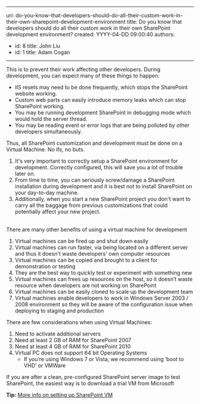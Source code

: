 

---
uri: do-you-know-that-developers-should-do-all-their-custom-work-in-their-own-sharepoint-development-environment
title: Do you know that developers should do all their custom work in their own SharePoint development environment?
created: YYYY-04-DD 09:00:40
authors:
  - id: 8
    title: John Liu
  - id: 1
    title: Adam Cogan
---




<span class='intro'> This is to prevent their work affecting other developers. During development, you can expect many of these things to happen&#58; <br>
<ul>
    <li>IIS resets may need to be done frequently, which stops the SharePoint website working.</li>
    <li>Custom web parts can easily introduce memory leaks which can stop SharePoint working.</li>
    <li>You may be running development SharePoint in debugging mode which would hold the server thread.</li>
    <li>You may be reading event or error logs that are being polluted by other developers simultaneously.</li>
</ul>
<p>Thus, all SharePoint customization and development must be done on a Virtual Machine. No ifs, no buts.</p>
<ol>
    <li>It's very important to correctly setup a SharePoint environment for development. Correctly configured, this will save you a lot of trouble later on.</li>
    <li>From time to time, you can seriously screw/damage a SharePoint installation during development and it is best not to install SharePoint on your day-to-day machine.</li>
    <li>Additionally, when you start a new SharePoint project you don't want to carry all the baggage from previous customizations that could potentially affect your new project.​<br><br></li>
</ol>

 </span>


  <p>There are many other benefits of using a virtual machine for development</p>
<ol>
    <li>Virtual machines can be fired up and shut down easily</li>
    <li>Virtual machines can run faster, via being located on a different server and thus it doesn't waste developers' own computer resources</li>
    <li>Virtual machines can be copied and brought to a client for demonstration or testing</li>
    <li>They are the best way to quickly test or experiment with something new</li>
    <li>Virtual machines can frees up resources on the host, so it doesn’t waste resource when developers are not working on SharePoint</li>
    <li>Virtual machines can be easily cloned to scale up the development team</li>
    <li>Virtual machines enable developers to work in Windows Server 2003 / 2008 environment so they will be aware of the configuration issue when deploying to staging and production</li>
</ol>
<p>There are few considerations when using Virtual Machines&#58;</p>
<ol>
    <li>Need to activate additional servers</li>
    <li>Need at least 2 GB of RAM for SharePoint 2007</li>
    <li>Need at least 4 GB of RAM for SharePoint 2010</li>
    <li>Virtual PC does not support 64 bit Operating Systems&#160;<ul>
        <li>If you’re using Windows 7 or Vista, we recommend using ‘boot to VHD’ or VMWare</li>
    </ul>
    </li>
</ol>
<p>If you are after a clean, pre-configured SharePoint server image to test SharePoint, the easiest way is to download a trial ​VM from Microsoft</p>
<b>Tip&#58;</b>&#160;<a href="http&#58;//www.ssw.com.au/ssw/Standards/DeveloperSharePoint/VMDevelopment.aspx">More info on setting up SharePoint VM</a> 



